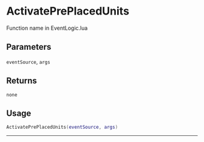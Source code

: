 # ActivatePrePlacedUnits
Function name in EventLogic.lua
## Parameters
`eventSource`, `args`
## Returns
`none`
## Usage
```lua
ActivatePrePlacedUnits(eventSource, args)
```
---
